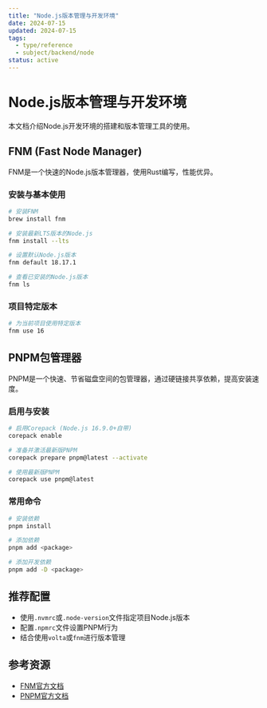 ```yaml
---
title: "Node.js版本管理与开发环境"
date: 2024-07-15
updated: 2024-07-15
tags: 
  - type/reference
  - subject/backend/node
status: active
---
```


# Node.js版本管理与开发环境

本文档介绍Node.js开发环境的搭建和版本管理工具的使用。

## FNM (Fast Node Manager)

FNM是一个快速的Node.js版本管理器，使用Rust编写，性能优异。

### 安装与基本使用

```bash
# 安装FNM
brew install fnm

# 安装最新LTS版本的Node.js
fnm install --lts

# 设置默认Node.js版本
fnm default 18.17.1

# 查看已安装的Node.js版本
fnm ls
```

### 项目特定版本

```bash
# 为当前项目使用特定版本
fnm use 16
```

## PNPM包管理器

PNPM是一个快速、节省磁盘空间的包管理器，通过硬链接共享依赖，提高安装速度。

### 启用与安装

```bash
# 启用Corepack (Node.js 16.9.0+自带)
corepack enable

# 准备并激活最新版PNPM
corepack prepare pnpm@latest --activate

# 使用最新版PNPM
corepack use pnpm@latest
```

### 常用命令

```bash
# 安装依赖
pnpm install

# 添加依赖
pnpm add <package>

# 添加开发依赖
pnpm add -D <package>
```

## 推荐配置

- 使用`.nvmrc`或`.node-version`文件指定项目Node.js版本
- 配置`.npmrc`文件设置PNPM行为
- 结合使用`volta`或`fnm`进行版本管理

## 参考资源

- [FNM官方文档](https://github.com/Schniz/fnm)
- [PNPM官方文档](https://pnpm.io/) 